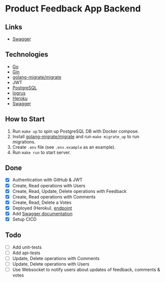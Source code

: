 # Product Feedback App Backend

## Links

- [Swagger](https://go-product-feedback.herokuapp.com/docs)

## Technologies

- [Go](https://go.dev/)
- [Gin](https://github.com/gin-gonic/gin)
- [golang-migrate/migrate](https://github.com/golang-migrate/migrate)
- JWT
- [PostgreSQL](https://www.postgresql.org/)
- [logrus](https://github.com/sirupsen/logrus)
- [Heroku](https://www.heroku.com/)
- [Swagger](https://goswagger.io/)

## How to Start

1. Run `make up` to spin up PostgreSQL DB with Docker compose.
1. Install [golang-migrate/migrate](https://github.com/golang-migrate/migrate) and run `make migrate_up` to run migrations.
1. Create `.env` file (see `.env.example` as an example).
1. Run `make run` to start server.

## Done

- [x] Authentication with GitHub & JWT
- [x] Create, Read operations with Users
- [x] Create, Read, Update, Delete operations with Feedback
- [x] Create, Read operations with Comments
- [x] Create, Read, Delete a Votes
- [x] Deployed (Heroku), [endpoint](https://go-product-feedback.herokuapp.com/)
- [x] Add [Swagger documentation](https://go-product-feedback.herokuapp.com/docs)
- [x] Setup CICD

## Todo

- [ ] Add unit-tests
- [ ] Add api-tests
- [ ] Update, Delete operations with Comments
- [ ] Update, Delete operations with Users
- [ ] Use Websocket to notify users about updates of feedback, comments & votes
